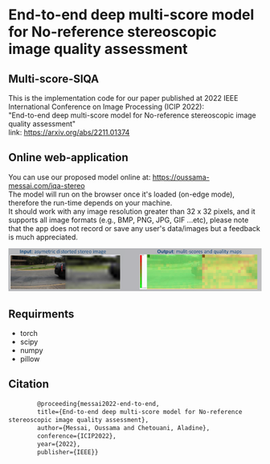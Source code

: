 
# End-to-end deep multi-score model for No-reference stereoscopic image quality assessment </br>
## Multi-score-SIQA </br>

This is the implementation code for our paper published at 2022 IEEE International Conference on Image Processing (ICIP 2022): </br>
"End-to-end deep multi-score model for No-reference stereoscopic image quality assessment" </br>
link: https://arxiv.org/abs/2211.01374

## Online web-application

You can use our proposed model online at: https://oussama-messai.com/iqa-stereo </br>
The model will run on the browser once it's loaded (on-edge mode), therefore the run-time depends on your machine. </br>
It should work with any image resolution greater than 32 x 32 pixels, and it supports all image formats (e.g., BMP, PNG, JPG, GIF ...etc), please note that the app does not record or save any user's data/images but a feedback is much appreciated.

![image](https://github.com/o-messai/multi-score-SIQA/blob/main/results/online.png?raw=true)

## Requirments

- torch </br>
- scipy </br>
- numpy </br> 
- pillow </br>


## Citation

            @proceeding{messai2022-end-to-end,
            title={End-to-end deep multi-score model for No-reference stereoscopic image quality assessment},
            author={Messai, Oussama and Chetouani, Aladine},
            conference={ICIP2022},
            year={2022},
            publisher={IEEE}}
